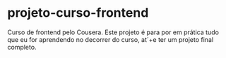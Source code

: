 # projeto-curso-frontend
Curso de frontend pelo Cousera.
Este projeto é para por em prática tudo que eu for aprendendo no decorrer do curso, at´+e ter um projeto final completo.

